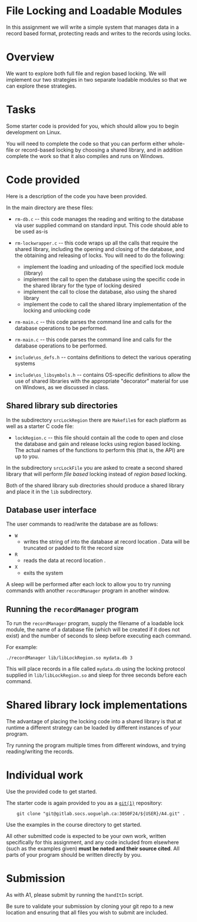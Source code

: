 
# File Locking and Loadable Modules

In this assignment we will write a simple system that manages data in a record based format, protecting reads and writes to the records using locks.

# Overview

We want to explore both full file and region based locking.  We will implement our two strategies in two separate loadable modules so that we can explore these strategies.


# Tasks

Some starter code is provided for you, which should allow you to begin development on Linux.

You will need to complete the code so that you can perform either whole-file or record-based locking by choosing a shared library, and in addition complete the work so that it also compiles and runs on Windows.


# Code provided

Here is a description of the code you have been provided.

In the main directory are these files:

* `rm-db.c` -- this code manages the reading and writing to the database via user supplied command on standard input.  This code should able to be used as-is
* `rm-lockwrapper.c` -- this code wraps up all the calls that require the shared library, including the opening and closing of the database, and the obtaining and releasing of locks.  You will need to do the following:
	* implement the loading and unloading of the specified lock module (library)
	* implement the call to open the database using the specific code in the shared library for the type of locking desired
	* implement the call to close the database, also using the shared library
	* implement the code to call the shared library implementation of the locking and unlocking code
* `rm-main.c` -- this code parses the command line and calls for the database operations to be performed.

* `rm-main.c` -- this code parses the command line and calls for the database operations to be performed.

* `include\os_defs.h` -- contains definitions to detect the various operating systems
* `include\os_libsymbols.h` -- contains OS-specific definitions to allow the use of shared libraries with the appropriate "decorator" material for use on Windows, as we discussed in class.

## Shared library sub directories

In the subdirectory `srcLockRegion` there are `Makefile`s for each platform as well as a starter C code file:

* `lockRegion.c` -- this file should contain all the code to open and close the database and gain and release locks using region based locking.  The actual names of the functions to perform this (that is, the API) are up to you.

In the subdirectory `srcLockFile` you are asked to create a second shared library that will perform *file based* locking instead of *region based* locking.

Both of the shared library sub directories should produce a shared library and place it in the `lib` subdirectory.


## Database user interface

The user commands to read/write the database are as follows:

* `W` _<ID>_ _<DATA>_
	* writes the string of _<DATA>_ into the database at record location _<ID>_.  Data will be truncated or padded to fit the record size
* `R` _<ID>_ _<DATA>_
	* reads the data at record location _<ID>_.
* `X`
	* exits the system

A sleep will be performed after each lock to allow you to try running commands with another `recordManager` program in another window.

## Running the `recordManager` program

To run the `recordManager` program, supply the filename of a loadable lock module, the name of a database file (which will be created if it does not exist) and the number of seconds to sleep before executing each command.

For example:

	./recordManager lib/libLockRegion.so mydata.db 3
	

This will place records in a file called `mydata.db` using the locking protocol supplied in `lib/libLockRegion.so` and sleep for three seconds before each command.


# Shared library lock implementations

The advantage of placing the locking code into a shared library is that at runtime a different strategy can be loaded by different instances of your program.

Try running the program multiple times from different windows, and trying reading/writing the records.

# Individual work

Use the provided code to get started.

The starter code is again provided to you as a [`git(1)`](https://man7.org/linux/man-pages/man1/git.1.html) repository:

```
	git clone "git@gitlab.socs.uoguelph.ca:3050F24/${USER}/A4.git" .
```

Use the examples in the course directory to get started.

All other submitted code is expected to be your own work, written specifically for this assignment, and any code included from elsewhere (such as the examples given) **must be noted and their source cited**.  All parts of your program should be written directly by you.


# Submission

As with A1, please submit by running the `handItIn` script.

Be sure to validate your submission by cloning your git repo to a new location and ensuring that all files you wish to submit are included.

